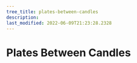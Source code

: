```yaml
---
tree_title: plates-between-candles
description: 
last_modified: 2022-06-09T21:23:28.2328
---
```


# Plates Between Candles
